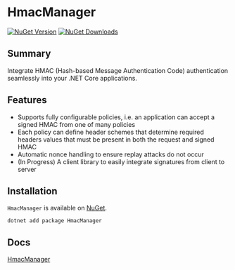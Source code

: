 
# HmacManager

[![NuGet Version](https://img.shields.io/nuget/v/HmacManager.svg)](https://www.nuget.org/packages/HmacManager/) [![NuGet Downloads](https://img.shields.io/nuget/dt/HmacManager.svg)](https://www.nuget.org/packages/HmacManager/)

## Summary

Integrate HMAC (Hash-based Message Authentication Code) authentication seamlessly into your .NET Core applications.

## Features

- Supports fully configurable policies, i.e. an application can accept a signed HMAC from one of many policies
- Each policy can define header schemes that determine required headers values that must be present in both the request and signed HMAC
- Automatic nonce handling to ensure replay attacks do not occur
- (In Progress) A client library to easily integrate signatures from client to server

## Installation
`HmacManager` is available on [NuGet](https://www.nuget.org/packages/HmacManager/). 

    dotnet add package HmacManager

## Docs

[HmacManager](Source/README.md)